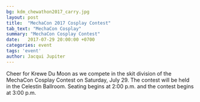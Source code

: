 ```yaml
---
bg: kdm_chewathon2017_carry.jpg
layout: post
title:  "MechaCon 2017 Cosplay Contest"
tab_text: "MechaCon Cosplay"
summary: "MechaCon Cosplay Contest"
date:   2017-07-29 20:00:00 +0700
categories: event
tags: 'event'
author: Jacqui Jupiter
---
```


Cheer for Krewe Du Moon as we compete in the skit division of the MechaCon Cosplay Contest on Saturday, July 29. The contest will be held in the Celestin Ballroom. Seating begins at 2:00 p.m. and the contest begins at 3:00 p.m.
